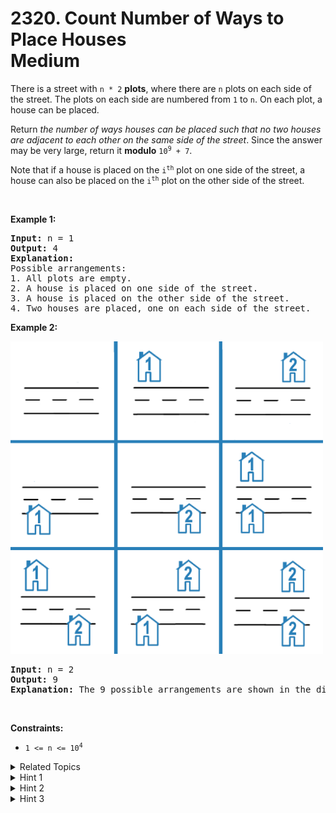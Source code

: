 
# 2320. Count Number of Ways to Place Houses<br> Medium

<p>There is a street with <code>n * 2</code> <strong>plots</strong>, where there are <code>n</code> plots on each side of the street. The plots on each side are numbered from <code>1</code> to <code>n</code>. On each plot, a house can be placed.</p>

<p>Return <em>the number of ways houses can be placed such that no two houses are adjacent to each other on the same side of the street</em>. Since the answer may be very large, return it <strong>modulo</strong> <code>10<sup>9</sup> + 7</code>.</p>

<p>Note that if a house is placed on the <code>i<sup>th</sup></code> plot on one side of the street, a house can also be placed on the <code>i<sup>th</sup></code> plot on the other side of the street.</p>

<p>&nbsp;</p>
<p><strong>Example 1:</strong></p>

<pre>
<strong>Input:</strong> n = 1
<strong>Output:</strong> 4
<strong>Explanation:</strong> 
Possible arrangements:
1. All plots are empty.
2. A house is placed on one side of the street.
3. A house is placed on the other side of the street.
4. Two houses are placed, one on each side of the street.
</pre>

<p><strong>Example 2:</strong></p>
<img alt="" src="./assets/image1.png" style="width: 500px; height: 500px;" />
<pre>
<strong>Input:</strong> n = 2
<strong>Output:</strong> 9
<strong>Explanation:</strong> The 9 possible arrangements are shown in the diagram above.
</pre>

<p>&nbsp;</p>
<p><strong>Constraints:</strong></p>

<ul>
	<li><code>1 &lt;= n &lt;= 10<sup>4</sup></code></li>
</ul>


<details>

<summary> Related Topics </summary>



</details>


<details>
<summary> Hint 1 </summary>
Try coming up with a DP solution for one side of the street.
</details>

<details>
<summary> Hint 2 </summary>
The DP for one side of the street will bear resemblance to the Fibonacci sequence.
</details>

<details>
<summary> Hint 3 </summary>
The number of different arrangements on both side of the street is the same.
</details>